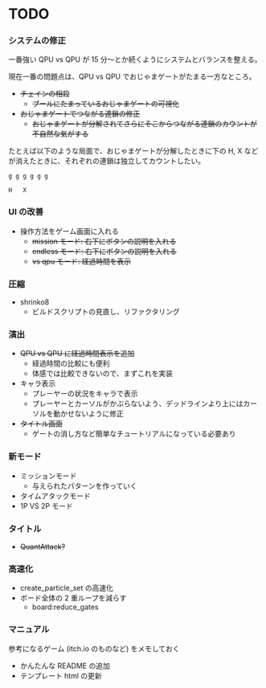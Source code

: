 # TODO

### システムの修正

一番強い QPU vs QPU が 15 分〜とか続くようにシステムとバランスを整える。

現在一番の問題点は、QPU vs QPU でおじゃまゲートがたまる一方なところ。

- ~~チェインの相殺~~
  - ~~プールにたまっているおじゃまゲートの可視化~~
- ~~おじゃまゲートでつながる連鎖の修正~~
  - ~~おじゃまゲートが分解されてさらにそこからつながる連鎖のカウントが不自然な気がする~~

たとえば以下のような局面で、おじゃまゲートが分解したときに下の H, X などが消えたときに、それぞれの連鎖は独立してカウントしたい。

```
g g g g g g

H   X
```

### UI の改善

- 操作方法をゲーム画面に入れる
  - ~~mission モード: 右下にボタンの説明を入れる~~
  - ~~endless モード: 右下にボタンの説明を入れる~~
  - ~~vs qpu モード: 経過時間を表示~~

### 圧縮

- shrinko8
  - ビルドスクリプトの見直し、リファクタリング

### 演出

- ~~QPU vs QPU に経過時間表示を追加~~
  - 経過時間の比較にも便利
  - 体感では比較できないので、まずこれを実装
- キャラ表示
  - プレーヤーの状況をキャラで表示
  - プレーヤーとカーソルがかぶらないよう、デッドラインより上にはカーソルを動かせないように修正
- ~~タイトル画面~~
  - ゲートの消し方など簡単なチュートリアルになっている必要あり

### 新モード

- ミッションモード
  - 与えられたパターンを作っていく
- タイムアタックモード
- 1P VS 2P モード

### タイトル

- ~~QuantAttack?~~

### 高速化

- create_particle_set の高速化
- ボード全体の 2 重ループを減らす
  - board:reduce_gates

### マニュアル

参考になるゲーム (itch.io のものなど) をメモしておく

- かんたんな README の追加
- テンプレート html の更新
